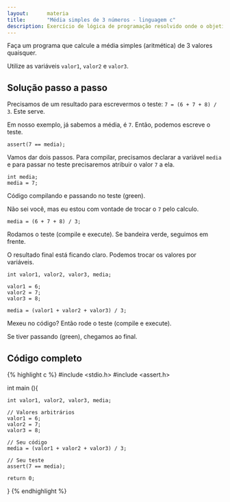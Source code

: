 ```yaml
---
layout:      materia
title:       "Média simples de 3 números - linguagem c"
description: Exercício de lógica de programação resolvido onde o objetivo é calcular a média simples.
---
```




Faça um programa que calcule a média simples (aritmética) de 3 valores quaisquer.

Utilize as variáveis `valor1`, `valor2` e `valor3`.



Solução passo a passo
---

Precisamos de um resultado para escrevermos o teste: `7 = (6 + 7 + 8) / 3`. Este serve.

Em nosso exemplo, já sabemos a média, é `7`. Então, podemos escreve o teste.

	assert(7 == media);

Vamos dar dois passos. Para compilar, precisamos declarar a variável `media` e para passar no teste precisaremos atribuir
o valor `7` a ela.

    int media;
    media = 7;

Código compilando e passando no teste (green).

Não sei você, mas eu estou com vontade de trocar o `7` pelo calculo.

    media = (6 + 7 + 8) / 3;

Rodamos o teste (compile e execute). Se bandeira verde, seguimos em frente.

O resultado final está ficando claro. Podemos trocar os valores por variáveis.

	int valor1, valor2, valor3, media;

	valor1 = 6;
	valor2 = 7;
	valor3 = 8;
    
    media = (valor1 + valor2 + valor3) / 3;

Mexeu no código? Então rode o teste (compile e execute).
    
Se tiver passando (green), chegamos ao final.


Código completo
---

{% highlight c %}
#include <stdio.h>
#include <assert.h>

int main (){

    int valor1, valor2, valor3, media;

    // Valores arbitrários    
    valor1 = 6;
    valor2 = 7;
    valor3 = 8;

    // Seu código
    media = (valor1 + valor2 + valor3) / 3;

    // Seu teste
    assert(7 == media);

    return 0;
}
{% endhighlight %}



